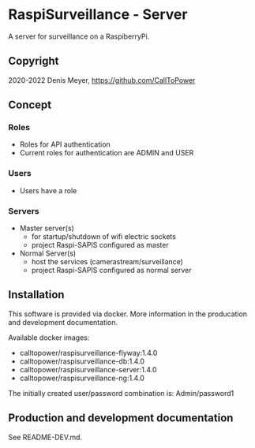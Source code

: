 # RaspiSurveillance - Server

A server for surveillance on a RaspiberryPi.

## Copyright

2020-2022 Denis Meyer, https://github.com/CallToPower

## Concept

### Roles

- Roles for API authentication
- Current roles for authentication are ADMIN and USER

### Users

- Users have a role

### Servers

- Master server(s)
  - for startup/shutdown of wifi electric sockets
  - project Raspi-SAPIS configured as master
- Normal Server(s)
  - host the services (camerastream/surveillance)
  - project Raspi-SAPIS configured as normal server

## Installation

This software is provided via docker. More information in the producation and development documentation.

Available docker images:

- calltopower/raspisurveillance-flyway:1.4.0
- calltopower/raspisurveillance-db:1.4.0
- calltopower/raspisurveillance-server:1.4.0
- calltopower/raspisurveillance-ng:1.4.0

The initially created user/password combination is: Admin/password1

## Production and development documentation

See README-DEV.md.
